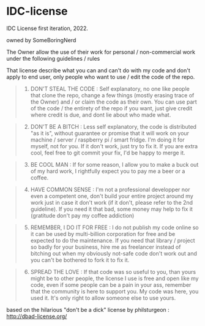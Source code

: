 # IDC-license

IDC License first iteration, 2022.

owned by SomeBoringNerd

The Owner allow the use of their work for personal / non-commercial work under the following guidelines / rules

That license describe what you can and can't do with my code and don't apply to end user, only people who want to use / edit the code of the repo.

> 1. DON'T STEAL THE CODE : 
Self explanatory, no one like people that clone the repo, change a few things (mostly erasing trace of the Owner) and / or claim the code as their own. You can use part of the code / the entirety of the repo if you want, just give credit where credit is due, and dont lie about who made what.

> 2. DON'T BE A BITCH : 
Less self explanatory, the code is distributed "as it is", without guarantee or promise that it will work on your machine / server / raspberry pi / smart fridge. I'm doing it for myself, not for you. If it don't work, just try to fix it. If you are extra cool, feel free to git commit your fix, I'd be happy to merge it.

> 3. BE COOL MAN : 
If for some reason, I allow you to make a buck out of my hard work, I rightfully expect you to pay me a beer or a coffee.

> 4. HAVE COMMON SENSE : 
I'm not a professional developper nor even a competent one, don't build your entire project around my work just in case it don't work (if it don't, please refer to the 2nd guideline). If you need it that bad, some money may help to fix it (gratitude don't pay my coffee addiction)

> 5. REMEMBER, I DO IT FOR FREE : 
I do not publish my code online so it can be used by multi-billion corporation for free and be expected to do the maintenance. If you need that library / project so badly for your business, hire me as freelancer instead of bitching out when my obviously not-safe code don't work out and you can't be bothered to fork it to fix it.

> 6. SPREAD THE LOVE : 
If that code was so useful to you, than yours might be to other people, the license I use is free and open like my code, even if some people can be a pain in your ass, remember that the community is here to support you. My code was here, you used it. It's only right to allow someone else to use yours.

based on the hilarious "don't be a dick" license by philsturgeon : 
http://dbad-license.org/
